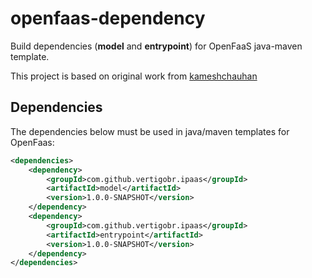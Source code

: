 # openfaas-dependency

Build dependencies (**model** and **entrypoint**) for OpenFaaS java-maven template.

This project is based on original work from [kameshchauhan](https://github.com/kameshchauhan/openfaas-dependency)

## Dependencies

The dependencies below must be used in java/maven templates for OpenFaas:

```xml
<dependencies>
	<dependency>
        <groupId>com.github.vertigobr.ipaas</groupId>
        <artifactId>model</artifactId>
        <version>1.0.0-SNAPSHOT</version>
    </dependency>
	<dependency>
        <groupId>com.github.vertigobr.ipaas</groupId>
        <artifactId>entrypoint</artifactId>
        <version>1.0.0-SNAPSHOT</version>
    </dependency>
</dependencies>
```
